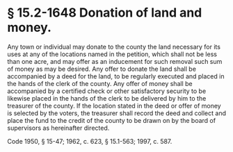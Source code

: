 # § 15.2-1648 Donation of land and money.

<p>Any town or individual may donate to the county the land necessary for its uses at any of the locations named in the petition, which shall not be less than one acre, and may offer as an inducement for such removal such sum of money as may be desired. Any offer to donate the land shall be accompanied by a deed for the land, to be regularly executed and placed in the hands of the clerk of the county. Any offer of money shall be accompanied by a certified check or other satisfactory security to be likewise placed in the hands of the clerk to be delivered by him to the treasurer of the county. If the location stated in the deed or offer of money is selected by the voters, the treasurer shall record the deed and collect and place the fund to the credit of the county to be drawn on by the board of supervisors as hereinafter directed.</p><p>Code 1950, § 15-47; 1962, c. 623, § 15.1-563; 1997, c. 587.</p>